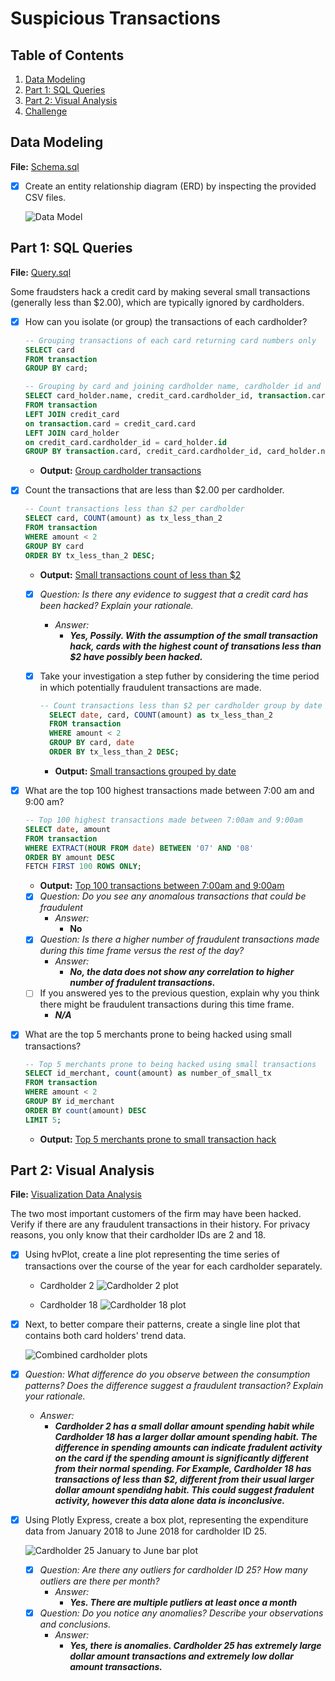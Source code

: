 # Suspicious Transactions

<!--- <img src="https://external-content.duckduckgo.com/iu/?u=https%3A%2F%2Fwallpapers.moviemania.io%2Fdesktop%2Fmovie%2F4133%2F2491ad%2Fblow-desktop-wallpaper.jpg%3Fw%3D2552%26h%3D1442&f=1&nofb=1" alt="ether" width="100%"/>
-->

## Table of Contents
1. [Data Modeling](#data-modeling)
2. [Part 1: SQL Queries](#part-1-sql-queries)
3. [Part 2: Visual Analysis](#part-2-visual-analysis)
4. [Challenge](#challenge)

## Data Modeling
**File:** [Schema.sql](./schema.sql)

- [x] Create an entity relationship diagram (ERD) by inspecting the provided CSV files.

  ![Data Model](./images/database_ERD.png)

## Part 1: SQL Queries

**File:** [Query.sql](./query.sql) <br>

Some fraudsters hack a credit card by making several small transactions (generally less than $2.00), which are typically ignored by cardholders.

  - [x] How can you isolate (or group) the transactions of each cardholder? 

    ```sql
    -- Grouping transactions of each card returning card numbers only
    SELECT card
    FROM transaction 
    GROUP BY card;

    -- Grouping by card and joining cardholder name, cardholder id and their total transaction amounts
    SELECT card_holder.name, credit_card.cardholder_id, transaction.card, sum(amount) as total_spent
    FROM transaction 
    LEFT JOIN credit_card
    on transaction.card = credit_card.card
    LEFT JOIN card_holder
    on credit_card.cardholder_id = card_holder.id
    GROUP BY transaction.card, credit_card.cardholder_id, card_holder.name;
    ```
    - **Output:** [Group cardholder transactions](./output/grouping_cardholders.csv)

  - [x] Count the transactions that are less than $2.00 per cardholder. 

    ```sql
    -- Count transactions less than $2 per cardholder
    SELECT card, COUNT(amount) as tx_less_than_2
    FROM transaction
    WHERE amount < 2
    GROUP BY card
    ORDER BY tx_less_than_2 DESC;
    ```
    - **Output:** [Small transactions count of less than $2](./output/tx_less_than_2.csv)

    - [x] *Question: Is there any evidence to suggest that a credit card has been hacked? Explain your rationale.*
      - *Answer:* 
        - ***Yes, Possily. With the assumption of the small transaction hack, cards with the highest count of transations less than $2 have possibly been hacked.***

    - [x] Take your investigation a step futher by considering the time period in which potentially fraudulent transactions are made. 

      ```sql
      -- Count transactions less than $2 per cardholder group by date
        SELECT date, card, COUNT(amount) as tx_less_than_2
        FROM transaction
        WHERE amount < 2
        GROUP BY card, date
        ORDER BY tx_less_than_2 DESC;
       ```
      - **Output:** [Small transactions grouped by date](./output/tx_less_than_2_groupby_date.csv)

  - [x] What are the top 100 highest transactions made between 7:00 am and 9:00 am? 

    ```sql
    -- Top 100 highest transactions made between 7:00am and 9:00am
    SELECT date, amount
    FROM transaction
    WHERE EXTRACT(HOUR FROM date) BETWEEN '07' AND '08'
    ORDER BY amount DESC
    FETCH FIRST 100 ROWS ONLY;
    ```
      - **Output:** [Top 100 transactions between 7:00am and 9:00am](./output/top_100_highest_tx_7am_to_9am.csv)

      - [x] *Question: Do you see any anomalous transactions that could be fraudulent*
        - *Answer:* 
          - **No**
      - [x] *Question: Is there a higher number of fraudulent transactions made during this time frame versus the rest of the day?*
        - *Answer:* 
          - ***No, the data does not show any correlation to higher number of fradulent transactions.***
      - [ ] If you answered yes to the previous question, explain why you think there might be fraudulent transactions during this time frame.
        - ***N/A***

  - [x] What are the top 5 merchants prone to being hacked using small transactions? 

    ```sql
    -- Top 5 merchants prone to being hacked using small transactions
    SELECT id_merchant, count(amount) as number_of_small_tx
    FROM transaction
    WHERE amount < 2
    GROUP BY id_merchant
    ORDER BY count(amount) DESC
    LIMIT 5;
    ```
      - **Output:** [Top 5 merchants prone to small transaction hack](./output/top_5_merchants_small_tx_hack.csv)

## Part 2: Visual Analysis

**File:** [Visualization Data Analysis](./visual_data_analysis.ipynb) <br>

The two most important customers of the firm may have been hacked. Verify if there are any fraudulent transactions in their history. For privacy reasons, you only know that their cardholder IDs are 2 and 18.

  - [x] Using hvPlot, create a line plot representing the time series of transactions over the course of the year for each cardholder separately. 

    - Cardholder 2
      ![Cardholder 2 plot](./images/cardholder_2_line_plot.png)  

    - Cardholder 18
      ![Cardholder 18 plot](./images/cardholder_18_line_plot.png) 

  - [x] Next, to better compare their patterns, create a single line plot that contains both card holders' trend data.  

    ![Combined cardholder plots](./images/combined_carholder_2%2618_plots.png)

  - [x] *Question: What difference do you observe between the consumption patterns? Does the difference suggest a fraudulent transaction? Explain your rationale.*
    - *Answer:*
      * ***Cardholder 2 has a small dollar amount spending habit while Cardholder 18 has a larger dollar amount spending habit. The difference in spending amounts can indicate fradulent activity on the card if the spending amount is significantly different from their normal spending. For Example, Cardholder 18 has transactions of less than $2, different from their usual larger dollar amount spendidng habit. This could suggest fradulent activity, however this data alone data is inconclusive.***

  - [x] Using Plotly Express, create a box plot, representing the expenditure data from January 2018 to June 2018 for cardholder ID 25.

    ![Cardholder 25 January to June bar plot](./images/cardholder_25_bar_jan_to_june.png)

    - [x] *Question: Are there any outliers for cardholder ID 25? How many outliers are there per month?*
      - *Answer:*
        - ***Yes. There are multiple putliers at least once a month***
    - [x] *Question: Do you notice any anomalies? Describe your observations and conclusions.*
      - *Answer:*
          - ***Yes, there is anomalies. Cardholder 25 has extremely large dollar amount transactions and extremely low dollar amount transactions.***

<!--
## Challenge

* Use the [challenge starter notebook](Starter_Files/challenge.ipynb) to code two Python functions:

* One that uses standard deviation to identify anomalies for any cardholder.

* Another that uses interquartile range to identify anomalies for any cardholder.

* For help with outliers detection, read the following articles:

  * [How to Calculate Outliers](https://www.wikihow.com/Calculate-Outliers)

  * [Removing Outliers Using Standard Deviation in Python](https://www.kdnuggets.com/2017/02/removing-outliers-standard-deviation-python.html)

  * [How to Use Statistics to Identify Outliers in Data](https://machinelearningmastery.com/how-to-use-statistics-to-identify-outliers-in-data/)
-->
